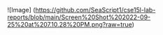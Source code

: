 ![Image] (https://github.com/SeaScript1/cse15l-lab-reports/blob/main/Screen%20Shot%202022-09-25%20at%207.10.28%20PM.png?raw=true)
